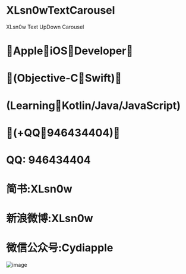 # XLsn0wTextCarousel
XLsn0w Text UpDown Carousel

# AppleiOSDeveloper 
# (Objective-CSwift) 
# (LearningKotlin/Java/JavaScript) 
# (+QQ946434404)

# QQ: 946434404
# 简书:XLsn0w 
# 新浪微博:XLsn0w 
# 微信公众号:Cydiapple

![image](https://github.com/XLsn0w/XLsn0wTextCarousel/blob/605aa82db23aad974e3c0e99ecb821ff4ee54759/XLsn0wTextCarousel.gif?raw=true)

